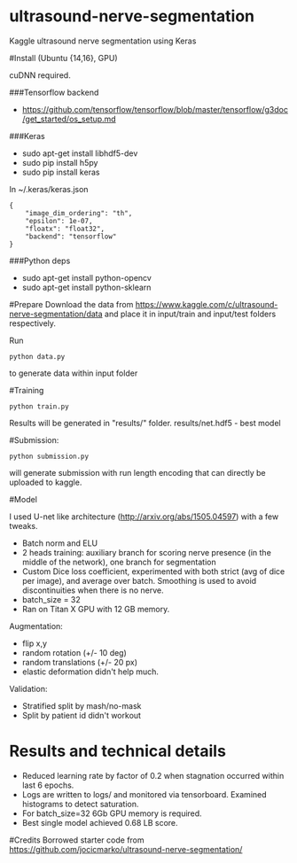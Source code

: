 # ultrasound-nerve-segmentation
Kaggle ultrasound nerve segmentation using Keras

#Install (Ubuntu {14,16}, GPU)

cuDNN required.

###Tensorflow backend
- https://github.com/tensorflow/tensorflow/blob/master/tensorflow/g3doc/get_started/os_setup.md

###Keras
- sudo apt-get install libhdf5-dev
- sudo pip install h5py
- sudo pip install keras

In ~/.keras/keras.json
```
{
    "image_dim_ordering": "th",
    "epsilon": 1e-07,
    "floatx": "float32",
    "backend": "tensorflow"
}
```

###Python deps
 - sudo apt-get install python-opencv
 - sudo apt-get install python-sklearn

#Prepare
Download the data from https://www.kaggle.com/c/ultrasound-nerve-segmentation/data
and place it in input/train and input/test folders respectively.

Run
```
python data.py
```
to generate data within input folder

#Training

```
python train.py
```
Results will be generated in "results/" folder. results/net.hdf5 - best model

#Submission:
```
python submission.py
```
will generate submission with run length encoding that can directly be uploaded to kaggle.

#Model

I used U-net like architecture (http://arxiv.org/abs/1505.04597) with a few tweaks.
 - Batch norm and ELU
 - 2 heads training: auxiliary branch for scoring nerve presence (in the middle of the network), one branch for segmentation
 - Custom Dice loss coefficient, experimented with both strict (avg of dice per image), and average over batch.
 Smoothing is used to avoid discontinuities when there is no nerve.
 - batch_size = 32
 - Ran on Titan X GPU with 12 GB memory.

Augmentation:
 - flip x,y
 - random rotation (+/- 10 deg)
 - random translations (+/- 20 px)
 - elastic deformation didn't help much.

Validation:
- Stratified split by mash/no-mask
- Split by patient id didn't workout

# Results and technical details
- Reduced learning rate by factor of 0.2 when stagnation occurred within last 6 epochs.
- Logs are written to logs/ and monitored via tensorboard. Examined histograms to detect saturation.
- For batch_size=32 6Gb GPU memory is required.
- Best single model achieved 0.68 LB score.


#Credits
Borrowed starter code from https://github.com/jocicmarko/ultrasound-nerve-segmentation/